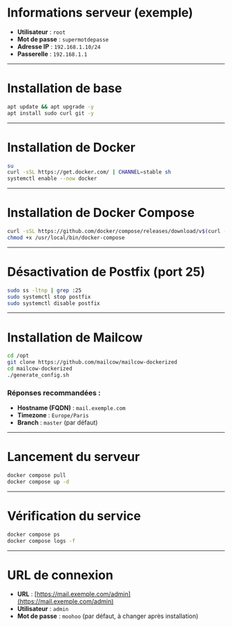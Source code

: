 # Informations serveur (exemple)

* **Utilisateur**  : `root`
* **Mot de passe** : `supermotdepasse`
* **Adresse IP**   : `192.168.1.10/24`
* **Passerelle**   : `192.168.1.1`

---

# Installation de base

```bash
apt update && apt upgrade -y
apt install sudo curl git -y
```

---

# Installation de Docker

```bash
su
curl -sSL https://get.docker.com/ | CHANNEL=stable sh
systemctl enable --now docker
```

---

# Installation de Docker Compose

```bash
curl -sSL https://github.com/docker/compose/releases/download/v$(curl -Ls https://www.servercow.de/docker-compose/latest)/docker-compose-$(uname -s)-$(uname -m) > /usr/local/bin/docker-compose
chmod +x /usr/local/bin/docker-compose
```

---

# Désactivation de Postfix (port 25)

```bash
sudo ss -ltnp | grep :25
sudo systemctl stop postfix
sudo systemctl disable postfix
```

---

# Installation de Mailcow

```bash
cd /opt
git clone https://github.com/mailcow/mailcow-dockerized
cd mailcow-dockerized
./generate_config.sh
```

### Réponses recommandées :

* **Hostname (FQDN)** : `mail.exemple.com`
* **Timezone**        : `Europe/Paris`
* **Branch**          : `master` (par défaut)

---

# Lancement du serveur

```bash
docker compose pull
docker compose up -d
```

---

# Vérification du service

```bash
docker compose ps
docker compose logs -f
```

---

# URL de connexion

* **URL** : [https://mail.exemple.com/admin](https://mail.exemple.com/admin)
* **Utilisateur** : `admin`
* **Mot de passe** : `moohoo` (par défaut, à changer après installation)
